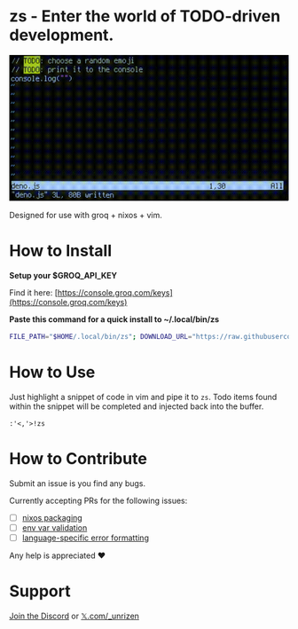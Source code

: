 # zs - Enter the world of TODO-driven development.

![](https://raw.githubusercontent.com/unrizen/zs/refs/heads/dev/demo.gif)

Designed for use with groq + nixos + vim.

# How to Install
**Setup your $GROQ_API_KEY**

Find it here: [https://console.groq.com/keys](https://console.groq.com/keys)

**Paste this command for a quick install to ~/.local/bin/zs**

```sh
FILE_PATH="$HOME/.local/bin/zs"; DOWNLOAD_URL="https://raw.githubusercontent.com/unrizen/zs/refs/heads/dev/zs"; if [ -f "$FILE_PATH" ]; then echo "The file $FILE_PATH already exists."; read -p "Do you want to overwrite it? (y/n): " answer; case $answer in [Yy]* ) echo "Proceeding with download."; curl -L -o "$FILE_PATH" "$DOWNLOAD_URL" && echo "Download completed successfully." && chmod +x "$FILE_PATH" && echo "Made $FILE_PATH executable." || echo "Download failed.";; * ) echo "Aborting operation.";; esac; else echo "Downloading zs."; curl -L -o "$FILE_PATH" "$DOWNLOAD_URL" && echo "Download completed successfully." && chmod +x "$FILE_PATH" && echo "Made $FILE_PATH executable." || echo "Download failed."; fi
```

# How to Use
Just highlight a snippet of code in vim and pipe it to `zs`. Todo items found within the snippet will be completed and injected back into the buffer.
```
:'<,'>!zs
```

# How to Contribute

Submit an issue is you find any bugs.

Currently accepting PRs for the following issues:
- [ ] [nixos packaging](https://github.com/unrizen/zs/issues/1)
- [ ] [env var validation](https://github.com/unrizen/zs/issues/2)
- [ ] [language-specific error formatting](https://github.com/unrizen/zs/issues/3)

Any help is appreciated ❤️

# Support
[Join the Discord](https://discord.gg/kABMK5pHAA) or [𝕏.com/_unrizen](https://x.com/_unrizen)
